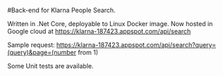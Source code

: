 #Back-end for Klarna People Search.

Written in .Net Core, deployable to Linux Docker image.
Now hosted in Google cloud at https://klarna-187423.appspot.com/api/search

Sample request: https://klarna-187423.appspot.com/api/search?query=(query)&page=(number from 1)

Some Unit tests are available.
